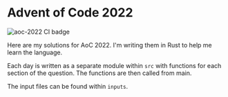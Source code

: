 # Advent of Code 2022 

![aoc-2022 CI badge](https://github.com/shracha10/coding-challenges/actions/workflows/aoc-2022/badge.svg)

Here are my solutions for AoC 2022. I'm writing them in Rust to help me learn the language.

Each day is written as a separate module within `src` with functions for each section of the question. The functions are then called from main.

The input files can be found within `inputs`.
